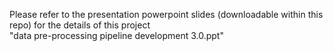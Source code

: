 Please refer to the presentation powerpoint slides (downloadable within this repo) for the details of this project  
"data pre-processing pipeline development 3.0.ppt"
